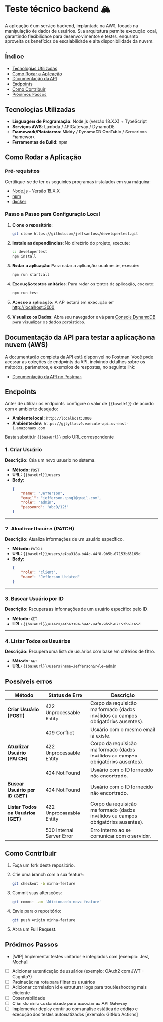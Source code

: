 
# Teste técnico backend 🏔️

A aplicação é um serviço backend, implantado na AWS, focado na manipulação de dados de usuários. Sua arquitetura permite execução local, garantindo flexibilidade para desenvolvimentoe e testes, enquanto aproveita os benefícios de escalabilidade e alta disponibilidade da nuvem.

## Índice

- [Tecnologias Utilizadas](#tecnologias-utilizadas)
- [Como Rodar a Aplicação](#como-rodar-a-aplicação)
- [Documentação da API](#documentação-da-api)
- [Endpoints](#endpoints)
- [Como Contribuir](#como-contribuir)
- [Próximos Passos](#possíveis-melhorias)

## Tecnologias Utilizadas

- **Linguagem de Programação**: Node.js (versão 18.X.X) + TypeScript
- **Serviços AWS**: Lambda / APIGateway / DynamoDB
- **Framework/Plataforma**: Middy / DynamoDB OneTable / Serverless Framework
- **Ferramentas de Build**: npm

## Como Rodar a Aplicação

### Pré-requisitos

Certifique-se de ter os seguintes programas instalados em sua máquina:

- [Node.js](https://nodejs.org) - Versão 18.X.X
- [npm](https://www.npmjs.com)
- [docker](https://www.docker.com/)


### Passo a Passo para Configuração Local

1. **Clone o repositório**:
   ```bash
   git clone https://github.com/jeffsantoss/developertest.git
   ```

2. **Instale as dependências**:
   No diretório do projeto, execute:
   ```bash
   cd developertest
   npm install
   ```

3. **Rodar a aplicação**:
   Para rodar a aplicação localmente, execute:
   ```bash
   npm run start:all
   ```

3. **Execução testes unitários**:
   Para rodar os testes da aplicação, execute:
   ```bash
   npm run test
   ```   

4. **Acesse a aplicação**:
   A API estará em execução em [http://localhost:3000](http://localhost:3000)

5. **Visualize os Dados**:
   Abra seu navegador e vá para [Console DynamoDB](http://localhost:8001) para visualizar os dados persistidos.

## Documentação da API para testar a aplicação na nuvem (AWS)

A documentação completa da API está disponível no Postman. Você pode acessar as coleções de endpoints da API, incluindo detalhes sobre os métodos, parâmetros, e exemplos de respostas, no seguinte link:

- [Documentação da API no Postman](https://documenter.getpostman.com/view/2057801/2sAYBYepV5)

## Endpoints

Antes de utilizar os endpoints, configure o valor de `{{baseUrl}}` de acordo com o ambiente desejado:

- **Ambiente local:** `http://localhost:3000`
- **Ambiente dev:** `https://gjlytlxcv9.execute-api.us-east-1.amazonaws.com`

Basta substituir `{{baseUrl}}` pelo URL correspondente.

### 1. **Criar Usuário**
**Descrição:** Cria um novo usuário no sistema.

- **Método:** `POST`
- **URL:** `{{baseUrl}}/users`
- **Body:** 
  ```json
  {
      "name": "Jefferson",
      "email": "jefferson.npng1@gmail.com",
      "role": "admin",
      "password": "abcD/123"
  }
  ```

---

### 2. **Atualizar Usuário (PATCH)**
**Descrição:** Atualiza informações de um usuário específico.

- **Método:** `PATCH`
- **URL:** `{{baseUrl}}/users/e4ba318a-b44c-44f8-9b5b-07153b65165d`
- **Body:**
  ```json
  {
      "role": "client",
      "name": "Jefferson Updated"
  }
  ```
---

### 3. **Buscar Usuário por ID**
**Descrição:** Recupera as informações de um usuário específico pelo ID.

- **Método:** `GET`
- **URL:** `{{baseUrl}}/users/e4ba318a-b44c-44f8-9b5b-07153b65165d`

---

### 4. **Listar Todos os Usuários**
**Descrição:** Recupera uma lista de usuários com base em critérios de filtro.

- **Método:** `GET`
- **URL:** `{{baseUrl}}/users?name=Jefferson&role=admin`

## Possíveis erros

| **Método**                       | **Status de Erro** | **Descrição**                                                                 |
|-----------------------------------|--------------------|-------------------------------------------------------------------------------|
| **Criar Usuário (POST)**          | 422 Unprocessable Entity    | Corpo da requisição malformado (dados inválidos ou campos obrigatórios ausentes). |
|                                   | 409 Conflict       | Usuário com o mesmo email já existe.                                          |
| **Atualizar Usuário (PATCH)**     | 422 Unprocessable Entity    | Corpo da requisição malformado (dados inválidos ou campos obrigatórios ausentes). |
|                                   | 404 Not Found      | Usuário com o ID fornecido não encontrado.                                    |
| **Buscar Usuário por ID (GET)**   | 404 Not Found      | Usuário com o ID fornecido não encontrado.                                    |
| **Listar Todos os Usuários (GET)**| 422 Unprocessable Entity    | Corpo da requisição malformado (dados inválidos ou campos obrigatórios ausentes). |
|                                   | 500 Internal Server Error | Erro interno ao se comunicar com o servidor.                        |

## Como Contribuir

1. Faça um fork deste repositório.
2. Crie uma branch com a sua feature:
   ```bash
   git checkout -b minha-feature
   ```
3. Commit suas alterações:
   ```bash
   git commit -am 'Adicionando nova feature'
   ```
4. Envie para o repositório:
   ```bash
   git push origin minha-feature
   ```

5. Abra um Pull Request.

## Próximos Passos

- [WIP] Implementar testes unitários e integrados com [exemplo: Jest, Mocha]
- [ ] Adicionar autenticação de usuários (exemplo: OAuth2 com JWT - Cognito?)
- [ ] Paginação na rota para filtrar os usuários
- [ ] Adicionar correlation id e estruturar logs para troubleshooting mais eficiente
- [ ] Observabilidade
- [ ] Criar domínio customizado para associar ao API Gateway
- [ ] Implementar deploy contínuo com análise estática de código e execução dos testes automatizados [exemplo: GitHub Actions]
